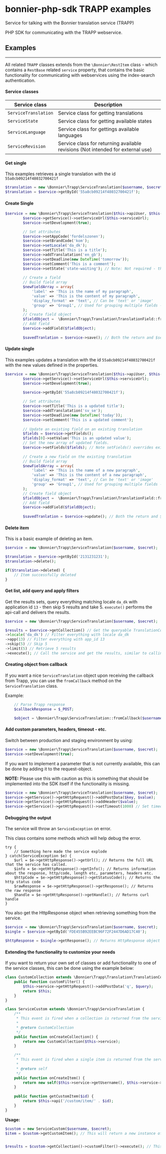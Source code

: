 # bonnier-php-sdk TRAPP examples
Service for talking with the Bonnier translation service (TRAPP)

PHP SDK for communicating with the TRAPP webservice.

## Examples 
------------
All related ```TRAPP``` classes extends from the ```\Bonnier\RestItem``` class - which contains a ```RestBase``` related ```service``` property, that contains the basic functionality for communicating with webservices using the index-search authentication.

#### Service classes

| Service class      | Description   |
| ------------- | ------------- |
| ```ServiceTranslation``` | Service class for getting translations |
| ```ServiceState``` | Service class for getting available states |
| ```ServiceLanguage``` | Service class for gettings available languages |
| ```ServiceRevision``` | Service class for returning available revisions (Not intended for external use) |

#### Get single

This examples retrieves a single translation with the id ```55a8cb09214f48032700421f```

```php
$translation = new \Bonnier\Trapp\ServiceTranslation($username, $secret);
$translation = $service->getById('55a8cb09214f48032700421f');
```
#### Create Single
```php
$service = new \Bonnier\Trapp\ServiceTranslation($this->apiUser, $this->apiKey);
        $service->getService()->setServiceUrl($this->serviceUrl);
        $service->setDevelopment(true);

        // Set attributes
        $service->setAppCode('fordelszonen');
        $service->setBrandCode('kom');
        $service->setLocale('da_dk');
        $service->setTitle('This is a title');
        $service->addTranslatation('en_gb');
        $service->setDeadline(new DateTime('tomorrow'));
        $service->setComment('This is a comment');
        $service->setState('state-waiting'); // Note: Not required - this defaults to 'state-waiting' if not provided.
        
        // Create a field
        // Build field array
        $newFieldArray = array(
            'label' => 'This is the name of my paragraph',
            'value' => 'This is the content of my paragraph',
            'display_format' => 'text', // Can be 'text' or 'image'
            'group' => 'Group1', // Used for grouping multiple fields - not required
        );
        // Create field object
        $fieldObject =  \Bonnier\Trapp\Translation\TranslationField::fromArray($newFieldArray);
        // Add field
        $service->addField($fieldObject);
        
        $savedTranlation = $service->save(); // Both the return and $service object is now a new translation
```

#### Update single

This examples updates a translation with the id ```55a8cb09214f48032700421f``` with the new values defined in the properties.

```php
$service = new \Bonnier\Trapp\ServiceTranslation($this->apiUser, $this->apiKey);
        $service->getService()->setServiceUrl($this->serviceUrl);
        $service->setDevelopment(true);
        
        $service->getById('55a8cb09214f48032700421f');

        // Set attributes
        $service->setTitle('This is a updated title');
        $service->addTranslatation('sv_se');
        $service->setDeadline(new DateTime('today'));
        $service->setComment('This is a updated comment');
        
        // Update an existing field on an existing translation
        $fields = $service->getFields();
        $fields[0]->setValue('This is an updated value');
        // Set the new array of updated fields.
        $service->setFields($fields); // Note setFields() overrides existing fields.
        
        // Create a new field on the existing translation
        // Build field array
        $newFieldArray = array(
            'label' => 'This is the name of a new paragraph',
            'value' => 'This is the content of a new paragraph',
            'display_format' => 'text', // Can be 'text' or 'image'
            'group' => 'Group1', // Used for grouping multiple fields - not required
        );
        // Create field object
        $fieldObject =  \Bonnier\Trapp\Translation\TranslationField::fromArray($newFieldArray);
        // Add field
        $service->addField($fieldObject);
        
        $savedTranlation = $service->update(); // Both the return and $service object is now the new version of the translation
```

#### Delete item

This is a basic example of deleting an item.

```php
$service = new \Bonnier\Trapp\ServiceTranslation($username, $secret);

$translation = $service->getById('2131231231');
$translation->delete();

if($translation->deleted) {
    // Item successfully deleted
}
```

#### Get list, add query and apply filters
Get the results sets, query everything matching locale ```da_dk``` with application id ```13``` - then skip 5 results and take 5.
```execute()``` performs the api-call and delivers the results.

```php
$service = new \Bonnier\Trapp\ServiceTranslation($username, $secret);

$results = $service->getCollection() // Get the queryable TranslationCollection object
->locale('da_dk') // Filter everything with locale da_dk
->app(13) // Filter everything with app_id 13
->skip(5) // Skip 5
->limit(5) // Retrieve 5 results
->execute(); // Call the service and get the results, similar to calling api()
```

#### Creating object from callback

If you want a nice ```ServiceTranslation``` object upon receiving the callback from Trapp, you can use the ```fromCallback``` method on the ```ServiceTranslation``` class.

Example:

```php
    // Parse Trapp response
    $callbackResponse = $_POST;

    $object = \Bonnier\Trapp\ServiceTranslation::fromCallback($username, $secret, $callbackResponse);
```

#### Add custom parameters, headers, timeout - etc.

Switch between production and staging environment by using:

```php
$service = new \Bonnier\Trapp\ServiceTranslation($username, $secret);
$service->setDevelopment(true);
```

If you want to implement a parameter that is not currently available, this can be done by adding it to the request-object.

**NOTE:** Please use this with caution as this is something that should be implemented into the SDK itself if the functionality is missing.

```php
$service = new \Bonnier\Trapp\ServiceTranslation($username, $secret);
$service->getService()->getHttpRequest()->addPostData($key, $value);
$service->getService()->getHttpRequest()->addHeader($value);
$service->getService()->getHttpRequest()->setTimeout(1000) // Set timeout in ms
```

#### Debugging the output

The service will throw an ```ServiceException``` on error.

This class contains some methods which will help debug the error.

```
try {
	// Something here made the service explode
} catch(ServiceException $e) {
	$url = $e->getHttpResponse()->getUrl(); // Returns the full URL that the service has called.
	$info = $e->getHttpResponse()->getInfo(); // Returns information about the response, http/code, length etc, parameters, headers etc.
	$httpCode = $e->getHttpResponse()->getStatusCode(); // Returns the http status code
	$rawResponse = $e->getHttpResponse()->getResponse(); // Returns the raw response
	$handle = $e->getHttpResponse()->getHandle(); // Returns curl handle
}
```

You also get the HttpResponse object when retrieving something from the service.

```php
$service = new \Bonnier\Trapp\ServiceTranslation($username, $secret);
$single = $service->getById('FDE455B92EEBC96F72F2447D6AD17C40');

$httpResponse = $single->getResponse(); // Returns HttpResponse object (simular as the one above)
```

#### Extending the functionality to customize your needs

If you want to return your own set of classes or add functionality to one of the service classes, this can be done using the example below:

```php
class CustomCollection extends \Bonnier\Trapp\Translation\TranslationCollection {
	public function customFilter() {
		$this->service->getHttpRequest()->addPostData('q', $query);
		return $this;
	}
}

class ServiceCustom extends \Bonnier\Trapp\ServiceTranslation {
    /**
     * This event is fired when a collection is returned from the service
     *
     * @return CustomCollection
     */
    public function onCreateCollection() {
        return new CustomCollection($this->service);
    }

    /**
     * This event is fired when a single item is returned from the service
     *
     * @return self
     */
    public function onCreateItem() {
        return new self($this->service->getUsername(), $this->service->getSecret());
    }
    
    public function getCustomItem($id) {
        return $this->api('/custom/item/' . $id);
    }
}
```

**Usage:**

```php
$custom = new ServiceCustom($username, $secret);
$item = $custom->getCustomItem(); // This will return a new instance of ServiceCustom class


$results = $custom->getCollection()->customFilter()->execute(); // This will return new instance of ServiceCollection class
```